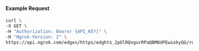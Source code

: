 <!-- Code generated for API Clients. DO NOT EDIT. -->

#### Example Request

```bash
curl \
-X GET \
-H "Authorization: Bearer {API_KEY}" \
-H "Ngrok-Version: 2" \
https://api.ngrok.com/edges/https/edghts_2pOlRQvgurRPaQBM8dPEwiokyQG/routes/edghtsrt_2pOlRMVGG34dRAWlaIlKrtTPYKM/circuit_breaker
```
